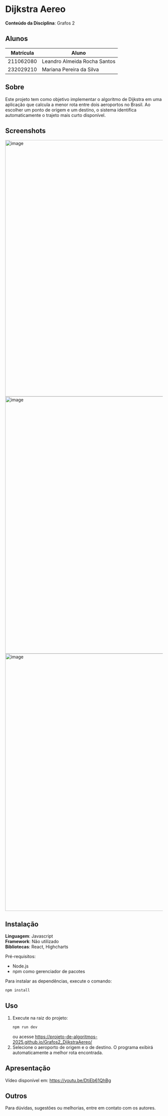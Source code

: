 # Dijkstra Aereo 

**Conteúdo da Disciplina**: Grafos 2<br>

## Alunos

|Matrícula | Aluno |
| -- | -- |
| 211062080  | Leandro Almeida Rocha Santos |
| 232029210  | Mariana Pereira da Silva |

## Sobre

Este projeto tem como objetivo implementar o algoritmo de Dijkstra em uma aplicação que calcula a menor rota entre dois aeroportos no Brasil. Ao escolher um ponto de origem e um destino, o sistema identifica automaticamente o trajeto mais curto disponível.

## Screenshots
<img width="1216" height="821" alt="image" src="https://github.com/user-attachments/assets/366f8305-02e1-49ea-ad84-346001004703" />
<img width="1180" height="823" alt="image" src="https://github.com/user-attachments/assets/984e912a-2438-4ffc-b834-3f8428293722" />
<img width="1167" height="824" alt="image" src="https://github.com/user-attachments/assets/063b855f-0534-4f8e-80ce-e692cf2b2e57" />

## Instalação

**Linguagem**: Javascript<br>
**Framework**: Não utilizado<br>
**Bibliotecas**: React, Highcharts<br>

Pré-requisitos:
- Node.js 
- npm como gerenciador de pacotes

Para instalar as dependências, execute o comando:

```cmd
npm install
```

## Uso

1. Execute na raiz do projeto:
   ```cmd
   npm run dev
   ```
   ou acesse https://projeto-de-algoritmos-2025.github.io/Grafos2_DijkstraAereo/
2. Selecione o aeroporto de origem e o de destino. O programa exibirá automaticamente a melhor rota encontrada.

## Apresentação

Vídeo disponível em: https://youtu.be/DtiEb61QhBg

## Outros

Para dúvidas, sugestões ou melhorias, entre em contato com os autores.
